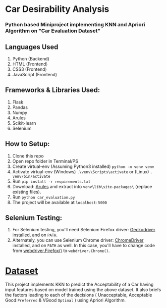 # Car Desirability Analysis

### Python based Miniproject implementing KNN and Apriori Algorithm on "Car Evaluation Dataset"

## Languages Used
1. Python (Backend)
2. HTML (Frontend)
3. CSS3 (Frontend)
4. JavaScript (Frontend)

## Frameworks & Libraries Used:
1. Flask
2. Pandas
3. Numpy
4. Arules
5. Scikit-learn
6. Selenium

## How to Setup:
1. Clone this repo
2. Open repo folder in Terminal/PS
3. Create virtual-env (Assuming Python3 installed) `python -m venv venv`
4. Activate virtual-env (Windows) `.\venv\Scripts\activate` or (Linux) `. venv/bin/activate`
5. Run `pip install -r requirements.txt`
6. Download: [Arules](https://drive.google.com/file/d/1QMkk7B7hfaWkuecpCc0TQIKP7vtfVPtD/view?usp=sharing) and extract into `venv\lib\site-packages\` (replace existing files).
7. Run `python car_evaluation.py`
8. The project will be available at `localhost:5000`

## Selenium Testing:
1. For Selenium testing, you'll need Selenium Firefox driver: [Geckodriver](https://github.com/mozilla/geckodriver/releases/) installed, and on `PATH`.
2. Alternately, you can use Selenium Chrome driver: [ChromeDriver](https://chromedriver.storage.googleapis.com/index.html) installed, and on `PATH` as well. In this case, you'll have to change code from [webdriver.Firefox()](https://github.com/Athi223/car_evaluation_knn_apriori/blob/main/selenium_testing.py#L8) to `webdriver.Chrome()`.

# [Dataset](https://archive.ics.uci.edu/ml/datasets/car+evaluation)

This project implements KKN to predict the Acceptability of a Car having input features based on model trained using the above dataset. It also briefs the factors leading to each of the decisions ( Unacceptable, Acceptable Good `Preferred` & VGood `Optimal` ) using Apriori Algorithm.
